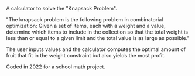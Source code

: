 A calculator to solve the "Knapsack Problem".

"The knapsack problem is the following problem in combinatorial optimization: 
Given a set of items, each with a weight and a value, determine which items to include in the collection so that the total weight is less than or equal to a given limit and the total value is as large as possible."

The user inputs values and the calculator computes the optimal amount of fruit that fit in the weight constraint but also yields the most profit.

Coded in 2022 for a school math project.
